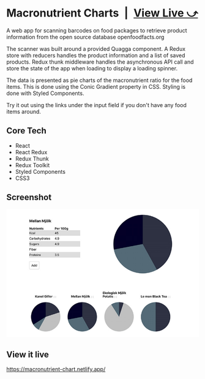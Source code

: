 # Macronutrient Charts&ensp;|&ensp;[View Live &#10555;](https://macronutrient-chart.netlify.app/)

A web app for scanning barcodes on food packages to retrieve product information from the open source database openfoodfacts.org

The scanner was built around a provided Quagga component. A Redux store with reducers handles the product information and a list of saved products. Redux thunk middleware handles the asynchronous API call and store the state of the app when loading to display a loading spinner. 

The data is presented as pie charts of the macronutrient ratio for the food items. This is done using the Conic Gradient property in CSS. Styling is done with Styled Components.

Try it out using the links under the input field if you don't have any food items around.

## Core Tech
* React
* React Redux
* Redux Thunk
* Redux Toolkit
* Styled Components
* CSS3

## Screenshot
![Screenshot](proj-scan-food.jpg)

## View it live
https://macronutrient-chart.netlify.app/
